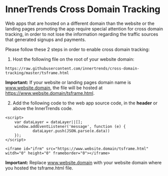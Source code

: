 # InnerTrends Cross Domain Tracking

Web apps that are hosted on a different domain than the website or the landing pages promoting the app require special attention for cross domain tracking, in order to not lose the information regarding the traffic sources that generated signups and payments.

Please follow these 2 steps in order to enable cross domain tracking:

1. Host the following file on the root of your website domain:

```
https://raw.githubusercontent.com/innertrends/cross-domain-tracking/master/tsframe.html
```

**Important:**  If your website or landing pages domain name is www.website.domain, the file will be hosted at https://www.website.domain/tsframe.html.


2. Add the following code to the web app source code, in the **header** or above the InnerTrends code.

```
<script>
    var dataLayer = dataLayer||[];
    window.addEventListener('message', function (e) {
            dataLayer.push(JSON.parse(e.data))
    });
</script>

<iframe id="ifrm" src="https://www.website.domain/tsframe.html" witdh="0" height="0" frameborder="0"></iframe>
```

**Important:** Replace www.website.domain with your website domain where you hosted the tsframe.html file.
